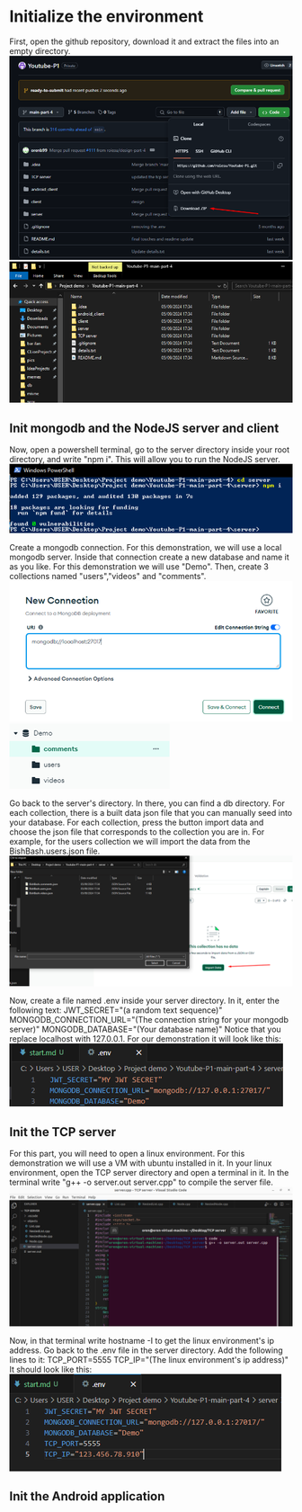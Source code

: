 # Initialize the environment

First, open the github repository, download it and extract the files into an empty directory.
![](./images/Screenshot_1.png)
![](./images/Screenshot_2.png)

## Init mongodb and the NodeJS server and client

Now, open a powershell terminal, go to the server directory inside your root directory, and write "npm i".
This will allow you to run the NodeJS server.
![](./images/Screenshot_3.png)

Create a mongodb connection. For this demonstration, we will use a local mongodb server.
Inside that connection create a new database and name it as you like. For this demonstration we will use "Demo". Then, create 3 collections named "users","videos" and "comments".
![](./images/Screenshot_4.png)
![](./images/Screenshot_5.png)

Go back to the server's directory. In there, you can find a db directory. For each collection, there is a built data json file that you can manually seed into your database.
For each collection, press the button import data and choose the json file that corresponds to the collection you are in. For example, for the users collection we will import the
data from the BishBash.users.json file.
![](./images/Screenshot_6.png)

Now, create a file named .env inside your server directory. In it, enter the following text:
JWT_SECRET="(a random text sequence)"
MONGODB_CONNECTION_URL="(The connection string for your mongodb server)"
MONGODB_DATABASE="(Your database name)"
Notice that you replace localhost with 127.0.0.1. For our demonstration it will look like this:
![](./images/Screenshot_7.png)

## Init the TCP server

For this part, you will need to open a linux environment. For this demonstration we will use a VM with ubuntu installed in it.
In your linux environment, open the TCP server directory and open a terminal in it. In the terminal write "g++ -o server.out server.cpp" to compile the server file.
![](./images/Screenshot_8.png)

Now, in that terminal write hostname -I to get the linux environment's ip address.
Go back to the .env file in the server directory. Add the following lines to it:
TCP_PORT=5555
TCP_IP="(The linux environment's ip address)"
It should look like this:
![](./images/Screenshot_9.png)

## Init the Android application

